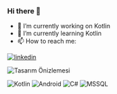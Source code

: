 
### Hi there 👋

- 🔭 I’m currently working on Kotlin
- 🌱 I’m currently learning Kotlin
- 📫 How to reach me:

[![linkedin](https://img.shields.io/badge/Linkedin-000000?style=for-the-badge&logo=Linkedin&logoColor=white)](www.linkedin.com/in/esma-ozmiş)


![Tasarım Önizlemesi]([URL](https://www.canva.com/design/DAFxID-7WnA/Qk8YNcinwBJtf8of1OXXgA/watch?utm_content=DAFxID-7WnA&utm_campaign=designshare&utm_medium=link&utm_source=publishsharelink))


![Kotlin](https://img.shields.io/badge/Kotlin-Expert-orange)
![Android](https://img.shields.io/badge/Android-Developer-brightgreen)
![C#](https://img.shields.io/badge/C%23-Intermediate-blue)
![MSSQL](https://img.shields.io/badge/MSSQL-Intermediate-blue)
